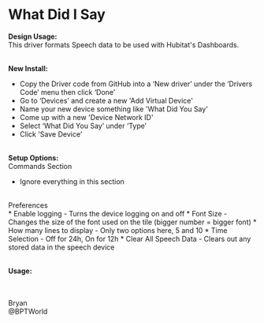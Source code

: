 # What Did I Say
<b>Design Usage:</b><br>
This driver formats Speech data to be used with Hubitat's Dashboards.<br><br>

<b>New Install:</b><br>
* Copy the Driver code from GitHub into a ‘New driver’ under the ‘Drivers Code’ menu then click ‘Done’
* Go to ‘Devices’ and create a new 'Add Virtual Device'
* Name your new device something like 'What Did You Say'
* Come up with a new 'Device Network ID'
* Select ‘What Did You Say’ under ‘Type’
* Click 'Save Device'
<br><br>

<b>Setup Options:</b><br>
Commands Section<br>
* Ignore everything in this section
<br>
Preferences<br>
* Enable logging - Turns the device logging on and off
* Font Size - Changes the size of the font used on the tile (bigger number = bigger font)
* How many lines to display - Only two options here, 5 and 10
* Time Selection - Off for 24h, On for 12h
* Clear All Speech Data - Clears out any stored data in the speech device
<br><br>

<b>Usage:</b><br>



<br><br>
Bryan<br>
@BPTWorld
